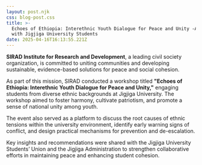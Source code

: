 ```yaml
---
layout: post.njk
css: blog-post.css
title: >-
  Echoes of Ethiopia: Interethnic Youth Dialogue for Peace and Unity -A Workshop
  with Jigjiga University Students
date: 2025-04-16T16:13:55.221Z
---
```

**SIRAD Institute for Research and Development**, a leading civil society organization, is committed to uniting communities and developing sustainable, evidence-based solutions for peace and social cohesion.

As part of this mission, SIRAD conducted a workshop titled **"Echoes of Ethiopia: Interethnic Youth Dialogue for Peace and Unity,"** engaging students from diverse ethnic backgrounds at Jigjiga University. The workshop aimed to foster harmony, cultivate patriotism, and promote a sense of national unity among youth.

The event also served as a platform to discuss the root causes of ethnic tensions within the university environment, identify early warning signs of conflict, and design practical mechanisms for prevention and de-escalation.

Key insights and recommendations were shared with the Jigjiga University Students’ Union and the Jigjiga Administration to strengthen collaborative efforts in maintaining peace and enhancing student cohesion.
